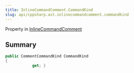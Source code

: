 ```yaml
---
title: InlineCommandComment.CommandKind
slug: api/cppsharp.ast.inlinecommandcomment.commandkind
---
```

Property in [InlineCommandComment](/api/cppsharp/ast/inlinecommandcomment)

## Summary



```csharp
public CommentCommandKind CommandKind
{
            get; }
```

